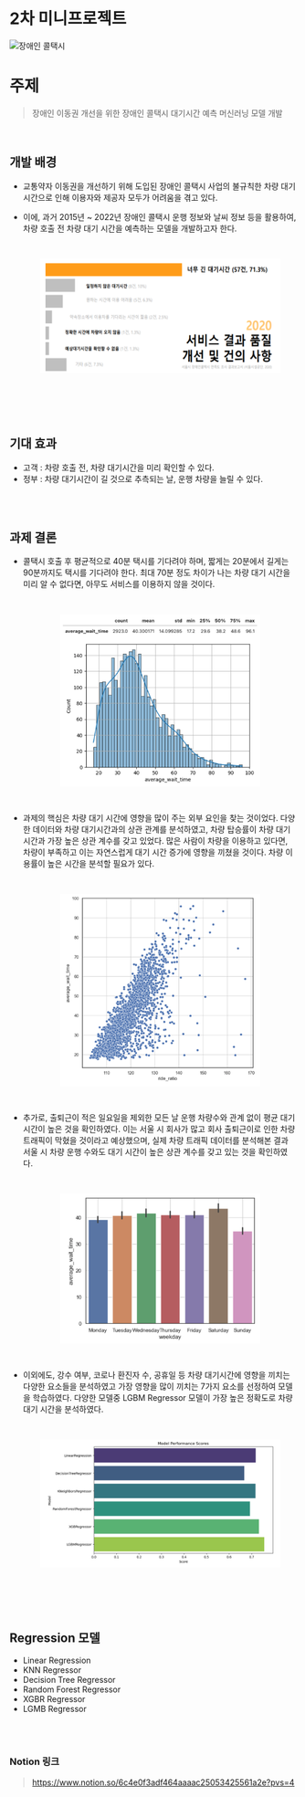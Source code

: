 # 2차 미니프로젝트
![장애인 콜택시](https://www.sisul.or.kr/open_content/calltaxi/images/visual_img.jpg)


# 주제
> 장애인 이동권 개선을 위한 장애인 콜택시 대기시간 예측 머신러닝 모델 개발

<br>

## 개발 배경
- 교통약자 이동권을 개선하기 위해 도입된 장애인 콜택시 사업의 불규칙한 차량 대기시간으로 인해 이용자와 제공자 모두가 어려움을 겪고 있다.

- 이에, 과거 2015년 ~ 2022년 장애인 콜택시 운행 정보와 날씨 정보 등을 활용하여, 차량 호출 전 차량 대기 시간을 예측하는 모델을 개발하고자 한다.

    <div style="display: flex; justify-content: center; padding:30px">
        <img src="image/image0.png" alt="alt text" width="500", height='200' />
    </div>

<br><br>

## 기대 효과
- 고객 : 차량 호출 전, 차량 대기시간을 미리 확인할 수 있다. <br>
- 정부 : 차량 대기시간이 길 것으로 추측되는 날, 운행 차량을 늘릴 수 있다.

<br><br>
## 과제 결론

- 콜택시 호출 후 평균적으로 40분 택시를 기다려야 하며, 짧게는 20분에서 길게는 90분까지도 택시를 기다려야 한다. 최대 70분 정도 차이가 나는 차량 대기 시간을 미리 알 수 없다면, 아무도 서비스를 이용하지 않을 것이다.
    
    <div style="display: flex; justify-content: center; padding:30px">
        <img src="image/image.png" alt="alt text" width="350" />
    </div>

    
- 과제의 핵심은 차량 대기 시간에 영향을 많이 주는 외부 요인을 찾는 것이었다. 다양한 데이터와 차량 대기시간과의 상관 관계를 분석하였고, 차량 탑승률이 차량 대기시간과 가장 높은 상관 계수를 갖고 있었다.  많은 사람이 차량을 이용하고 있다면, 차량이 부족하고 이는 자연스럽게 대기 시간 증가에 영향을 끼쳤을 것이다. 차량 이용률이 높은 시간을 분석할 필요가 있다.
    
    <div style="display: flex; justify-content: center; padding:30px">
        <img src="image/image-1.png" alt="alt text" width="350" />
    </div>

- 추가로, 출퇴근이 적은 일요일을 제외한 모든 날 운행 차량수와 관계 없이 평균 대기 시간이 높은 것을 확인하였다. 이는 서울 시 회사가 많고 회사 출퇴근이로 인한 차량 트래픽이 막혔을 것이라고 예상했으며, 실제 차량 트래픽 데이터를 분석해본 결과 서울 시 차량 운행 수와도 대기 시간이 높은 상관 계수를 갖고 있는 것을 확인하였다.
    
    <div style="display: flex; justify-content: center; padding:30px">
        <img src="image/image-2.png" alt="alt text" width="350" />
    </div>
    

- 이외에도, 강수 여부, 코로나 환진자 수, 공휴일 등 차량 대기시간에 영향을 끼치는 다양한 요소들을 분석하였고 가장 영향을 많이 끼치는 7가지 요소를 선정하여 모델을 학습하였다. 다양한 모델중 LGBM Regressor 모델이 가장 높은 정확도로 차량 대기 시간을 분석하였다.
    
    <div style="display: flex; justify-content: center; padding:30px">
        <img src="image/image-3.png" alt="alt text" width="450" />
    </div>


<br><br>

## Regression 모델
- Linear Regression
- KNN Regressor
- Decision Tree Regressor
- Random Forest Regressor
- XGBR Regressor
- LGMB Regressor


<br><br>

### Notion 링크
> https://www.notion.so/6c4e0f3adf464aaaac25053425561a2e?pvs=4



